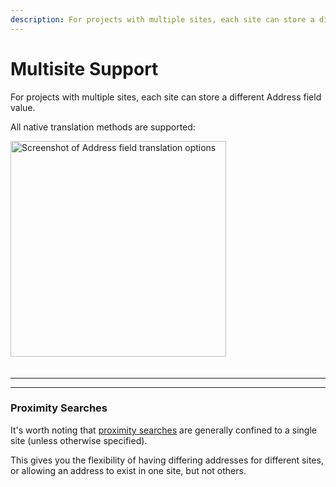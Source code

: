 ```yaml
---
description: For projects with multiple sites, each site can store a different Address field value.
---
```


# Multisite Support

For projects with multiple sites, each site can store a different Address field value.

All native translation methods are supported:

<img class="dropshadow" :src="$withBase('/images/address-field/translatable.png')" alt="Screenshot of Address field translation options" width="345" style="margin-bottom:20px">

---
---

### Proximity Searches

It's worth noting that [proximity searches](/proximity-search/) are generally confined to a single site (unless otherwise specified).

This gives you the flexibility of having differing addresses for different sites, or allowing an address to exist in one site, but not others.

